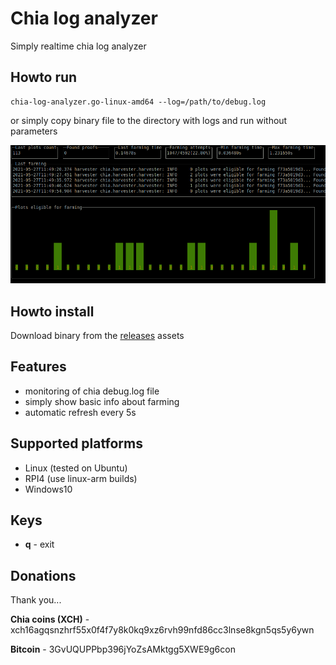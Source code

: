 # Chia log analyzer
Simply realtime chia log analyzer

## Howto run
```
chia-log-analyzer.go-linux-amd64 --log=/path/to/debug.log
```
or simply copy binary file to the directory with logs and run without parameters

![Screenshot](./docs/screenshot-1.png)

## Howto install
Download binary from the [releases](../../releases) assets

## Features
- monitoring of chia debug.log file
- simply show basic info about farming
- automatic refresh every 5s

## Supported platforms
- Linux (tested on Ubuntu)
- RPI4 (use linux-arm builds)
- Windows10

## Keys
- **q** - exit

## Donations
Thank you...

**Chia coins (XCH)** - xch16agqsnzhrf55x0f4f7y8k0kq9xz6rvh99nfd86cc3lnse8kgn5qs5y6ywn

**Bitcoin** - 3GvUQUPPbp396jYoZsAMktgg5XWE9g6con